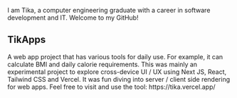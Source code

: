 <p>
  I am Tika, a computer engineering graduate with a career in software development and IT. Welcome to my GitHub!
</p>

<h2>
  TikApps
</h2>
<p>
  A web app project that has various tools for daily use. For example, it can calculate BMI and daily calorie requirements.
This was mainly an experimental project to explore cross-device UI / UX using Next JS, React, Tailwind CSS and Vercel. It was fun diving into server / client side rendering for web apps.
Feel free to visit and use the tool: https://tika.vercel.app/
</p>
